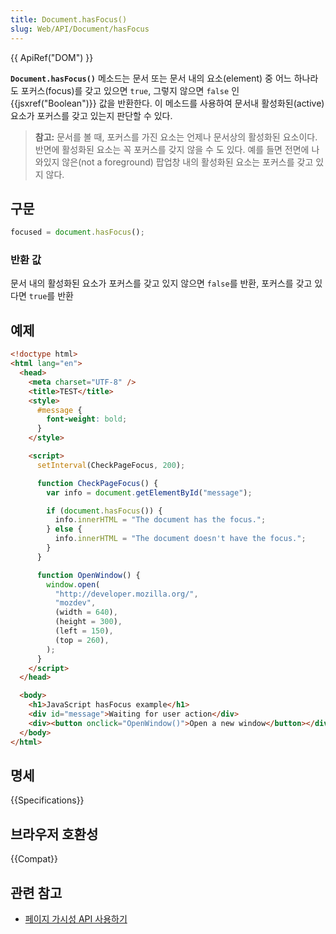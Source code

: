 ```yaml
---
title: Document.hasFocus()
slug: Web/API/Document/hasFocus
---
```


{{ ApiRef("DOM") }}

**`Document.hasFocus()`** 메소드는 문서 또는 문서 내의 요소(element) 중 어느 하나라도 포커스(focus)를 갖고 있으면 `true`, 그렇지 않으면 `false` 인 {{jsxref("Boolean")}} 값을 반환한다. 이 메소드를 사용하여 문서내 활성화된(active) 요소가 포커스를 갖고 있는지 판단할 수 있다.

> **참고:** 문서를 볼 때, 포커스를 가진 요소는 언제나 문서상의 활성화된 요소이다. 반면에 활성화된 요소는 꼭 포커스를 갖지 않을 수 도 있다. 예를 들면 전면에 나와있지 않은(not a foreground) 팝업창 내의 활성화된 요소는 포커스를 갖고 있지 않다.

## 구문

```js
focused = document.hasFocus();
```

### 반환 값

문서 내의 활성화된 요소가 포커스를 갖고 있지 않으면 `false`를 반환, 포커스를 갖고 있다면 `true`를 반환

## 예제

```html
<!doctype html>
<html lang="en">
  <head>
    <meta charset="UTF-8" />
    <title>TEST</title>
    <style>
      #message {
        font-weight: bold;
      }
    </style>

    <script>
      setInterval(CheckPageFocus, 200);

      function CheckPageFocus() {
        var info = document.getElementById("message");

        if (document.hasFocus()) {
          info.innerHTML = "The document has the focus.";
        } else {
          info.innerHTML = "The document doesn't have the focus.";
        }
      }

      function OpenWindow() {
        window.open(
          "http://developer.mozilla.org/",
          "mozdev",
          (width = 640),
          (height = 300),
          (left = 150),
          (top = 260),
        );
      }
    </script>
  </head>

  <body>
    <h1>JavaScript hasFocus example</h1>
    <div id="message">Waiting for user action</div>
    <div><button onclick="OpenWindow()">Open a new window</button></div>
  </body>
</html>
```

## 명세

{{Specifications}}

## 브라우저 호환성

{{Compat}}

## 관련 참고

- [페이지 가시성 API 사용하기](/ko/docs/Web/Guide/User_experience/Using_the_Page_Visibility_API)

